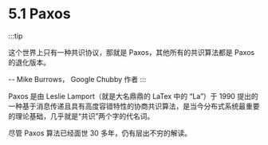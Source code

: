 # 5.1 Paxos

:::tip <i></i>

这个世界上只有一种共识协议，那就是 Paxos，其他所有的共识算法都是 Paxos 的退化版本。

-- Mike Burrows， Google Chubby 作者
:::

Paxos 是由 Leslie Lamport（就是大名鼎鼎的 LaTex 中的 “La”）于 1990 提出的一种基于消息传递且具有高度容错特性的协商共识算法，是当今分布式系统最重要的理论基础，几乎就是“共识”两个字的代名词。

尽管 Paxos 算法已经面世 30 多年，仍有层出不穷的解读。